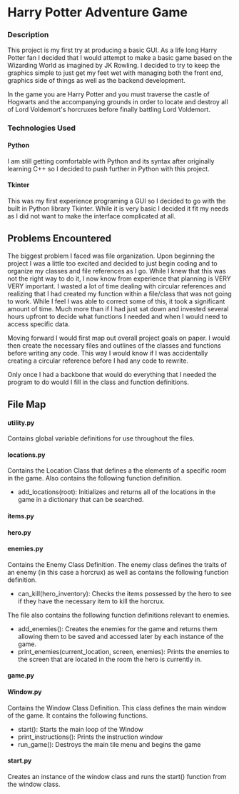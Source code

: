 # Harry Potter Adventure Game

### Description

This project is my first try at producing a basic GUI. As a life long
Harry Potter fan I decided that I would attempt to make a basic game based
on the Wizarding World as imagined by JK Rowling. I decided to try to keep
the graphics simple to just get my feet wet with managing both the front end,
graphics side of things as well as the backend development.

In the game you are Harry Potter and you must traverse the castle of Hogwarts
and the accompanying grounds in order to locate and destroy all of Lord
Voldemort's horcruxes before finally battling Lord Voldemort.

### Technologies Used

#### Python

I am still getting comfortable with Python and its syntax after originally
learning C++ so I decided to push further in Python with this project.

#### Tkinter

This was my first experience programing a GUI so I decided to go with the built
in Python library Tkinter. While it is very basic I decided it fit my needs as
I did not want to make the interface complicated at all.

## Problems Encountered

The biggest problem I faced was file organization. Upon beginning the project I
was a little too excited and decided to just begin coding and to organize my
classes and file references as I go. While I knew that this was not the right
way to do it, I now know from experience that planning is VERY VERY important.
I wasted a lot of time dealing with circular references and realizing that I
had created my function within a file/class that was not going to work. While
I feel I was able to correct some of this, it took a significant amount of
time. Much more than if I had just sat down and invested several hours upfront
to decide what functions I needed and when I would need to access specific
data.

Moving forward I would first map out overall project goals on paper.
I would then create the necessary files and outlines of the classes and
functions before writing any code. This way I would know if I was accidentally
creating a circular reference before I had any code to rewrite.

Only once I had a backbone that would do everything that I needed the program
to do would I fill in the class and function definitions.

## File Map

#### utility.py

Contains global variable definitions for use throughout the files.

#### locations.py

Contains the Location Class that defines a the elements of a specific room in
the game. Also contains the following function definition.

- add_locations(root): Initializes and returns all of the locations in the game
in a dictionary that can be searched.

#### items.py

#### hero.py

#### enemies.py

Contains the Enemy Class Definition. The enemy class defines the traits of an
enemy (in this case a horcrux) as well as contains the following function
definition.

- can_kill(hero_inventory): Checks the items possessed by the hero to see if
they have the necessary item to kill the horcrux.

The file also contains the following function definitions relevant to enemies.

- add_enemies(): Creates the enemies for the game and returns them allowing
them to be saved and accessed later by each instance of the game.
- print_enemies(current_location, screen, enemies): Prints the enemies to the
screen that are located in the room the hero is currently in.

#### game.py

#### Window.py

Contains the Window Class Definition. This class defines the main window of the
game. It contains the following functions.

- start(): Starts the main loop of the Window
- print_instructions(): Prints the instruction window
- run_game(): Destroys the main tile menu and begins the game

#### start.py

Creates an instance of the window class and runs the start() function from the
window class.
